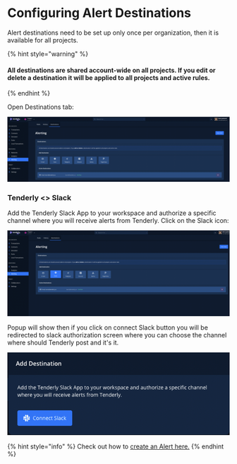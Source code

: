 # Configuring Alert Destinations

Alert destinations need to be set up only once per organization, then it is available for all projects.

{% hint style="warning" %}
#### All destinations are shared account-wide on all projects. If you edit or delete a destination it will be applied to all projects and active rules.
{% endhint %}

Open Destinations tab:

![](../../../../.gitbook/assets/image%20%2847%29.png)

### Tenderly &lt;&gt; Slack

Add the Tenderly Slack App to your workspace and authorize a specific channel where you will receive alerts from Tenderly. Click on the Slack icon:

![](../../../../.gitbook/assets/image%20%2815%29.png)

Popup will show then if you click on connect Slack button you will be redirected to slack authorization screen where you can choose the channel where should Tenderly post and it's it.

![](../../../../.gitbook/assets/image%20%2830%29.png)



{% hint style="info" %}
Check out how to [create an Alert here.](../../../creating-an-alert/)
{% endhint %}

